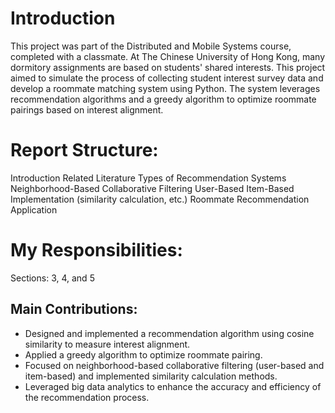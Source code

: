 # Introduction
This project was part of the Distributed and Mobile Systems course, completed with a classmate. At The Chinese University of Hong Kong, many dormitory assignments are based on students' shared interests. This project aimed to simulate the process of collecting student interest survey data and develop a roommate matching system using Python. The system leverages recommendation algorithms and a greedy algorithm to optimize roommate pairings based on interest alignment.


# Report Structure:
Introduction
Related Literature
Types of Recommendation Systems
Neighborhood-Based Collaborative Filtering
User-Based
Item-Based
Implementation (similarity calculation, etc.)
Roommate Recommendation Application

# My Responsibilities:
Sections: 3, 4, and 5
## Main Contributions:
- Designed and implemented a recommendation algorithm using cosine similarity to measure interest alignment.
- Applied a greedy algorithm to optimize roommate pairing.
- Focused on neighborhood-based collaborative filtering (user-based and item-based) and implemented similarity calculation methods.
- Leveraged big data analytics to enhance the accuracy and efficiency of the recommendation process.

